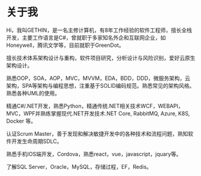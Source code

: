 # 关于我


Hi，我叫GETHIN，是一名主修计算机，有8年工作经验的软件工程师，擅长全栈开发，主要工作语言是C#，曾就职于多家知名外企和互联网企业，如Honeywell，腾讯文学等，目前就职于GreenDot。

擅长技术体系架构设计与重构，软件项目研究，分析设计与风险识别，爱好云原生架构设计。

熟悉OOP，SOA，AOP，MVC，MVVM，EDA，BDD，DDD，微服务架构，云架构，SPA等架构与编程思想，注重基于SOLID编码规范。熟悉常见的架构风格。熟悉各种UML的使用。

精通C#/.NET开发，熟悉Python，精通传统.NET相关技术WCF，WEBAPI，MVC，WPF并熟练掌握现代.NET开发技术.NET Core, RabbitMQ, Azure, K8S, Docker 等。

认证Scrum Master，善于发现和解决敏捷开发中的各种技术和流程问题，熟知软件开发生命周期SDLC。

熟悉手机IOS端开发，Cordova，熟悉react，vue，javascript，jquary等。

了解SQL Server，Oracle，MySQL，存储过程，EF，Redis。


